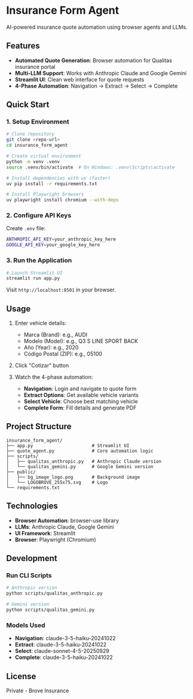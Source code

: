 # Insurance Form Agent

AI-powered insurance quote automation using browser agents and LLMs.

## Features

- **Automated Quote Generation**: Browser automation for Qualitas insurance portal
- **Multi-LLM Support**: Works with Anthropic Claude and Google Gemini
- **Streamlit UI**: Clean web interface for quote requests
- **4-Phase Automation**: Navigation → Extract → Select → Complete

## Quick Start

### 1. Setup Environment

```bash
# Clone repository
git clone <repo-url>
cd insurance_form_agent

# Create virtual environment
python -m venv .venv
source .venv/bin/activate  # On Windows: .venv\Scripts\activate

# Install dependencies with uv (faster)
uv pip install -r requirements.txt

# Install Playwright browsers
uv playwright install chromium --with-deps
```

### 2. Configure API Keys

Create `.env` file:

```bash
ANTHROPIC_API_KEY=your_anthropic_key_here
GOOGLE_API_KEY=your_google_key_here
```

### 3. Run the Application

```bash
# Launch Streamlit UI
streamlit run app.py
```

Visit `http://localhost:8501` in your browser.

## Usage

1. Enter vehicle details:
   - Marca (Brand): e.g., AUDI
   - Modelo (Model): e.g., Q3 S LINE SPORT BACK
   - Año (Year): e.g., 2020
   - Código Postal (ZIP): e.g., 05100

2. Click "Cotizar" button

3. Watch the 4-phase automation:
   - **Navigation**: Login and navigate to quote form
   - **Extract Options**: Get available vehicle variants
   - **Select Vehicle**: Choose best matching vehicle
   - **Complete Form**: Fill details and generate PDF

## Project Structure

```
insurance_form_agent/
├── app.py                      # Streamlit UI
├── quote_agent.py              # Core automation logic
├── scripts/
│   ├── qualitas_anthropic.py   # Anthropic Claude version
│   └── qualitas_gemini.py      # Google Gemini version
├── public/
│   ├── bg_image_logo.png       # Background image
│   └── LOGOBROVE_255x75.svg    # Logo
└── requirements.txt
```

## Technologies

- **Browser Automation**: browser-use library
- **LLMs**: Anthropic Claude, Google Gemini
- **UI Framework**: Streamlit
- **Browser**: Playwright (Chromium)

## Development

### Run CLI Scripts

```bash
# Anthropic version
python scripts/qualitas_anthropic.py

# Gemini version
python scripts/qualitas_gemini.py
```

### Models Used

- **Navigation**: claude-3-5-haiku-20241022
- **Extract**: claude-3-5-haiku-20241022
- **Select**: claude-sonnet-4-5-20250929
- **Complete**: claude-3-5-haiku-20241022

## License

Private - Brove Insurance
